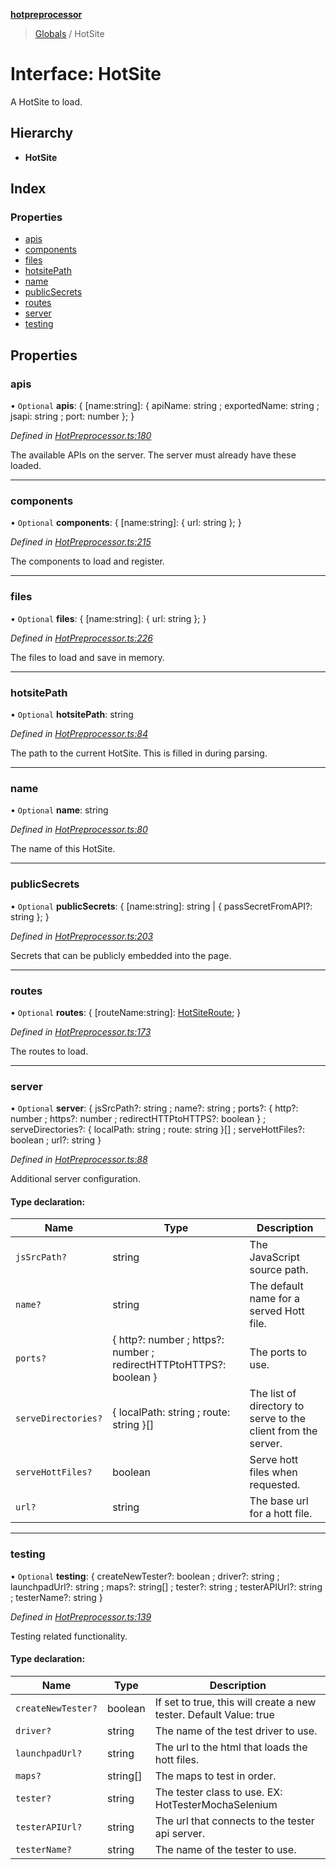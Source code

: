 **[hotpreprocessor](../README.md)**

> [Globals](../globals.md) / HotSite

# Interface: HotSite

A HotSite to load.

## Hierarchy

* **HotSite**

## Index

### Properties

* [apis](hotsite.md#apis)
* [components](hotsite.md#components)
* [files](hotsite.md#files)
* [hotsitePath](hotsite.md#hotsitepath)
* [name](hotsite.md#name)
* [publicSecrets](hotsite.md#publicsecrets)
* [routes](hotsite.md#routes)
* [server](hotsite.md#server)
* [testing](hotsite.md#testing)

## Properties

### apis

• `Optional` **apis**: { [name:string]: { apiName: string ; exportedName: string ; jsapi: string ; port: number  };  }

*Defined in [HotPreprocessor.ts:180](https://github.com/OurFreeLight/HotPreprocessor/blob/086eb28/src/HotPreprocessor.ts#L180)*

The available APIs on the server. The server must already have these
loaded.

___

### components

• `Optional` **components**: { [name:string]: { url: string  };  }

*Defined in [HotPreprocessor.ts:215](https://github.com/OurFreeLight/HotPreprocessor/blob/086eb28/src/HotPreprocessor.ts#L215)*

The components to load and register.

___

### files

• `Optional` **files**: { [name:string]: { url: string  };  }

*Defined in [HotPreprocessor.ts:226](https://github.com/OurFreeLight/HotPreprocessor/blob/086eb28/src/HotPreprocessor.ts#L226)*

The files to load and save in memory.

___

### hotsitePath

• `Optional` **hotsitePath**: string

*Defined in [HotPreprocessor.ts:84](https://github.com/OurFreeLight/HotPreprocessor/blob/086eb28/src/HotPreprocessor.ts#L84)*

The path to the current HotSite. This is filled in during parsing.

___

### name

• `Optional` **name**: string

*Defined in [HotPreprocessor.ts:80](https://github.com/OurFreeLight/HotPreprocessor/blob/086eb28/src/HotPreprocessor.ts#L80)*

The name of this HotSite.

___

### publicSecrets

• `Optional` **publicSecrets**: { [name:string]: string \| { passSecretFromAPI?: string  };  }

*Defined in [HotPreprocessor.ts:203](https://github.com/OurFreeLight/HotPreprocessor/blob/086eb28/src/HotPreprocessor.ts#L203)*

Secrets that can be publicly embedded into the page.

___

### routes

• `Optional` **routes**: { [routeName:string]: [HotSiteRoute](hotsiteroute.md);  }

*Defined in [HotPreprocessor.ts:173](https://github.com/OurFreeLight/HotPreprocessor/blob/086eb28/src/HotPreprocessor.ts#L173)*

The routes to load.

___

### server

• `Optional` **server**: { jsSrcPath?: string ; name?: string ; ports?: { http?: number ; https?: number ; redirectHTTPtoHTTPS?: boolean  } ; serveDirectories?: { localPath: string ; route: string  }[] ; serveHottFiles?: boolean ; url?: string  }

*Defined in [HotPreprocessor.ts:88](https://github.com/OurFreeLight/HotPreprocessor/blob/086eb28/src/HotPreprocessor.ts#L88)*

Additional server configuration.

#### Type declaration:

Name | Type | Description |
------ | ------ | ------ |
`jsSrcPath?` | string | The JavaScript source path. |
`name?` | string | The default name for a served Hott file. |
`ports?` | { http?: number ; https?: number ; redirectHTTPtoHTTPS?: boolean  } | The ports to use. |
`serveDirectories?` | { localPath: string ; route: string  }[] | The list of directory to serve to the client from the server. |
`serveHottFiles?` | boolean | Serve hott files when requested. |
`url?` | string | The base url for a hott file. |

___

### testing

• `Optional` **testing**: { createNewTester?: boolean ; driver?: string ; launchpadUrl?: string ; maps?: string[] ; tester?: string ; testerAPIUrl?: string ; testerName?: string  }

*Defined in [HotPreprocessor.ts:139](https://github.com/OurFreeLight/HotPreprocessor/blob/086eb28/src/HotPreprocessor.ts#L139)*

Testing related functionality.

#### Type declaration:

Name | Type | Description |
------ | ------ | ------ |
`createNewTester?` | boolean | If set to true, this will create a new tester. Default Value: true |
`driver?` | string | The name of the test driver to use. |
`launchpadUrl?` | string | The url to the html that loads the hott files. |
`maps?` | string[] | The maps to test in order. |
`tester?` | string | The tester class to use. EX: HotTesterMochaSelenium |
`testerAPIUrl?` | string | The url that connects to the tester api server. |
`testerName?` | string | The name of the tester to use. |
